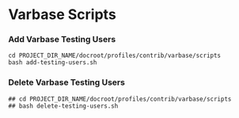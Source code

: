# Varbase Scripts

### Add Varbase Testing Users
```
cd PROJECT_DIR_NAME/docroot/profiles/contrib/varbase/scripts
bash add-testing-users.sh
```

### Delete Varbase Testing Users
```
## cd PROJECT_DIR_NAME/docroot/profiles/contrib/varbase/scripts
## bash delete-testing-users.sh
```
